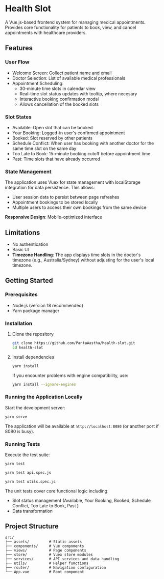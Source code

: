 # Health Slot

A Vue.js-based frontend system for managing medical appointments. Provides core functionality for patients to book, view, and cancel appointments with healthcare providers.

## Features

### User Flow

- Welcome Screen: Collect patient name and email
- Doctor Selection: List of available medical professionals
- Appointment Scheduling:
  - 30-minute time slots in calendar view
  - Real-time slot status updates with tooltip, where necesary
  - Interactive booking confirmation modal
  - Allows cancellation of the booked slots

### Slot States

- Available: Open slot that can be booked
- Your Booking: Logged-in user's confirmed appointment
- Booked: Slot reserved by other patients
- Schedule Conflict: When user has booking with another doctor for the same time slot on the same day
- Too Late to Book: 15-minute booking cutoff before appointment time
- Past: Time slots that have already occurred

### State Management

The application uses Vuex for state management with localStorage integration for data persistence. This allows:

- User session data to persist between page refreshes
- Appointment bookings to be stored locally
- Multiple users to access their own bookings from the same device

**Responsive Design**: Mobile-optimized interface

## Limitations

- No authentication
- Basic UI
- **Timezone Handling**: The app displays time slots in the doctor's timezone (e.g., Australia/Sydney) without adjusting for the user's local timezone.

## Getting Started

### Prerequisites

- Node.js (version 18 recommended)
- Yarn package manager

### Installation

1. Clone the repository

   ```bash
   git clone https://github.com/PantaAastha/health-slot.git
   cd health-slot
   ```

2. Install dependencies

   ```bash
   yarn install
   ```

   If you encounter problems with engine compatibility, use:

   ```bash
   yarn install --ignore-engines
   ```

### Running the Application Locally

Start the development server:

```bash
yarn serve
```

The application will be available at `http://localhost:8080` (or another port if 8080 is busy).

### Running Tests

Execute the test suite:

```bash
yarn test
```

```bash
yarn test api.spec.js
```

```bash
yarn test utils.spec.js
```

The unit tests cover core functional logic including:

- Slot status management (Available, Your Booking, Booked, Schedule Conflict, Too Late to Book, Past )
- Data transformation

## Project Structure

```
src/
├── assets/         # Static assets
├── components/     # Vue components
├── views/          # Page components
├── store/          # Vuex store modules
├── services/       # API services and data handling
├── utils/          # Helper functions
├── router/         # Navigation configuration
└── App.vue         # Root component
```
